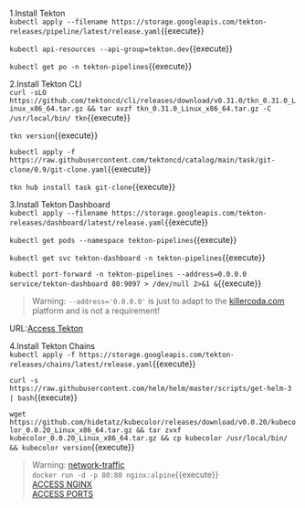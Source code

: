 
1.Install Tekton     
`kubectl apply --filename https://storage.googleapis.com/tekton-releases/pipeline/latest/release.yaml`{{execute}}    

`kubectl api-resources --api-group=tekton.dev`{{execute}}     
  
`kubectl get po -n tekton-pipelines`{{execute}}      

2.Install Tekton CLI    
`curl -sLO https://github.com/tektoncd/cli/releases/download/v0.31.0/tkn_0.31.0_Linux_x86_64.tar.gz && tar xvzf tkn_0.31.0_Linux_x86_64.tar.gz -C /usr/local/bin/ tkn`{{execute}}     

`tkn version`{{execute}}    

`kubectl apply -f https://raw.githubusercontent.com/tektoncd/catalog/main/task/git-clone/0.9/git-clone.yaml`{{execute}}      

`tkn hub install task git-clone`{{execute}}     

3.Install Tekton Dashboard     
`kubectl apply --filename https://storage.googleapis.com/tekton-releases/dashboard/latest/release.yaml`{{execute}}     

`kubectl get pods --namespace tekton-pipelines`{{execute}}    

`kubectl get svc tekton-dashboard -n tekton-pipelines`{{execute}}    

`kubectl port-forward -n tekton-pipelines --address=0.0.0.0 service/tekton-dashboard 80:9097 > /dev/null 2>&1 &`{{execute}}     

>Warning: `--address='0.0.0.0'` is just to adapt to the [killercoda.com](https://github.com/killercoda/scenario-examples/blob/main/network-traffic-kubernetes/step1.md) platform and is not a requirement!

URL:[Access Tekton]({{TRAFFIC_HOST1_80}})     

4.Install Tekton Chains    
`kubectl apply -f https://storage.googleapis.com/tekton-releases/chains/latest/release.yaml`{{execute}}       

`curl -s https://raw.githubusercontent.com/helm/helm/master/scripts/get-helm-3 | bash`{{execute}} 

`wget https://github.com/hidetatz/kubecolor/releases/download/v0.0.20/kubecolor_0.0.20_Linux_x86_64.tar.gz && tar zvxf kubecolor_0.0.20_Linux_x86_64.tar.gz && cp kubecolor /usr/local/bin/ && kubecolor version`{{execute}} 

>Warning:  [network-traffic](https://github.com/killercoda/scenario-examples/blob/main/network-traffic/step1.md)     
`docker run -d -p 80:80 nginx:alpine`{{execute}}       
[ACCESS NGINX]({{TRAFFIC_HOST1_80}})    
[ACCESS PORTS]({{TRAFFIC_SELECTOR}})
